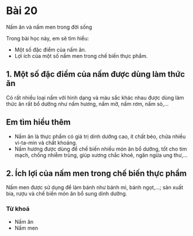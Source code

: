 # Bài 20
Nấm ăn và nấm men trong đời sống

Trong bài học này, em sẽ tìm hiểu:
- Một số đặc điểm của nấm ăn.
- Lợi ích của một số nấm men trong chế biến thực phẩm.

## 1. Một số đặc điểm của nấm được dùng làm thức ăn
Có rất nhiều loại nấm với hình dạng và màu sắc khác nhau được dùng làm thức ăn rất bổ dưỡng như nấm hương, nấm mỡ, nấm rơm, nấm sò,...

## Em tìm hiểu thêm
- Nấm ăn là thực phẩm có giá trị dinh dưỡng cao, ít chất béo, chứa nhiều vi-ta-min và chất khoáng.
- Nấm hương được dùng để chế biến nhiều món ăn bổ dưỡng, tốt cho tim mạch, chống nhiễm trùng, giúp xương chắc khoẻ, ngăn ngừa ung thư,...

## 2. Ích lợi của nấm men trong chế biến thực phẩm
Nấm men được sử dụng để làm bánh như bánh mì, bánh ngọt,...; sản xuất bia, rượu và chế biến món ăn bổ sung dinh dưỡng.

### Từ khoá
- Nấm ăn
- Nấm men
